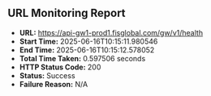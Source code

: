 ## URL Monitoring Report

- **URL:** https://api-gw1-prod1.fisglobal.com/gw/v1/health
- **Start Time:** 2025-06-16T10:15:11.980546
- **End Time:** 2025-06-16T10:15:12.578052
- **Total Time Taken:** 0.597506 seconds
- **HTTP Status Code:** 200
- **Status:** Success
- **Failure Reason:** N/A
